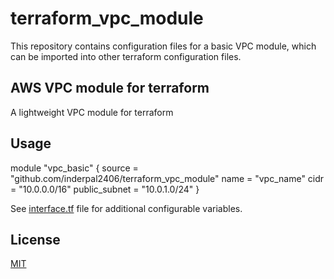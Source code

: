 # terraform_vpc_module
This repository contains configuration files for a basic VPC module, which can be imported into other terraform configuration files.

## AWS VPC module for terraform
A lightweight VPC module for terraform

## Usage
module "vpc_basic" {
  source        = "github.com/inderpal2406/terraform_vpc_module"
  name          = "vpc_name"
  cidr          = "10.0.0.0/16"
  public_subnet = "10.0.1.0/24"
}

See [interface.tf](./interface.tf) file for additional configurable variables.

## License
[MIT](./LICENSE)
